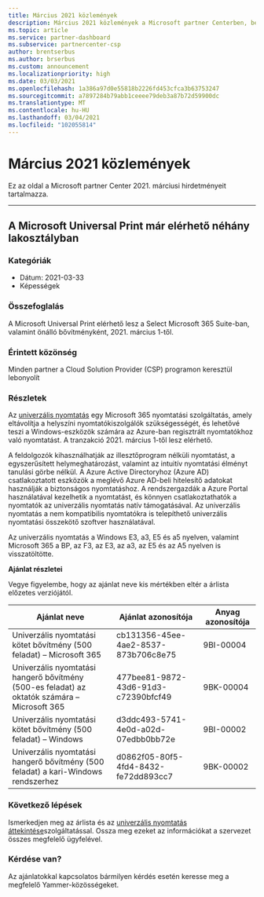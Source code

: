 ```yaml
---
title: Március 2021 közlemények
description: Március 2021 közlemények a Microsoft partner Centerben, beleértve az új képességeket, promóciókat, ajánlatokat, piacokat vagy a meglévő ajánlatok változásait.
ms.topic: article
ms.service: partner-dashboard
ms.subservice: partnercenter-csp
author: brentserbus
ms.author: brserbus
ms.custom: announcement
ms.localizationpriority: high
ms.date: 03/03/2021
ms.openlocfilehash: 1a386a97d0e55818b2226fd453cfca3b63753247
ms.sourcegitcommit: a7897284b79abb1ceeee79deb3a87b72d59900dc
ms.translationtype: MT
ms.contentlocale: hu-HU
ms.lasthandoff: 03/04/2021
ms.locfileid: "102055814"
---
```

# <a name="march-2021-announcements"></a>Március 2021 közlemények

Ez az oldal a Microsoft partner Center 2021. márciusi hirdetményeit tartalmazza.

________________
## <a name="microsoft-universal-print-now-available-in-some-suites"></a><a name="1"></a> A Microsoft Universal Print már elérhető néhány lakosztályban

### <a name="categories"></a>Kategóriák

- Dátum: 2021-03-33
- Képességek

### <a name="summary"></a>Összefoglalás

A Microsoft Universal Print elérhető lesz a Select Microsoft 365 Suite-ban, valamint önálló bővítményként, 2021. március 1-től.

### <a name="impacted-audience"></a>Érintett közönség

Minden partner a Cloud Solution Provider (CSP) programon keresztül lebonyolít

### <a name="details"></a>Részletek

Az [univerzális nyomtatás](https://aka.ms/universalprint) egy Microsoft 365 nyomtatási szolgáltatás, amely eltávolítja a helyszíni nyomtatókiszolgálók szükségességét, és lehetővé teszi a Windows-eszközök számára az Azure-ban regisztrált nyomtatókhoz való nyomtatást. A tranzakció 2021. március 1-től lesz elérhető.

A feldolgozók kihasználhatják az illesztőprogram nélküli nyomtatást, a egyszerűsített helymeghatározást, valamint az intuitív nyomtatási élményt tanulási görbe nélkül. A Azure Active Directoryhoz (Azure AD) csatlakoztatott eszközök a meglévő Azure AD-beli hitelesítő adatokat használják a biztonságos nyomtatáshoz. A rendszergazdák a Azure Portal használatával kezelhetik a nyomtatást, és könnyen csatlakoztathatók a nyomtatók az univerzális nyomtatás natív támogatásával. Az univerzális nyomtatás a nem kompatibilis nyomtatókra is telepíthető univerzális nyomtatási összekötő szoftver használatával.

Az univerzális nyomtatás a Windows E3, a3, E5 és a5 nyelven, valamint Microsoft 365 a BP, az F3, az E3, az a3, az E5 és az A5 nyelven is visszatöltötte.  

**Ajánlat részletei**

Vegye figyelembe, hogy az ajánlat neve kis mértékben eltér a árlista előzetes verziójától.

| Ajánlat neve | Ajánlat azonosítója | Anyag azonosítója |
| ------ |----------- |----------- |  
| Univerzális nyomtatási kötet bővítmény (500 feladat) – Microsoft 365  | cb131356-45ee-4ae2-8537-873b706c8e75     | 9BI-00004   |
| Univerzális nyomtatási hangerő bővítmény (500-es feladat) az oktatók számára – Microsoft 365   | 477bee81-9872-43d6-91d3-c72390bfcf49   | 9BK-00004   |
| Univerzális nyomtatási kötet bővítmény (500 feladat) – Windows    | d3ddc493-5741-4e0d-a02d-07edbb0bb72e   | 9BI-00002   |
| Univerzális nyomtatási hangerő bővítmény (500 feladat) a kari-Windows rendszerhez   |  d0862f05-80f5-4fd4-8432-fe72dd893cc7  | 9BK-00002   |

### <a name="next-steps"></a>Következő lépések

Ismerkedjen meg az árlista és az [univerzális nyomtatás áttekintése](/universal-print/fundamentals/universal-print-whatis)szolgáltatással. Ossza meg ezeket az információkat a szervezet összes megfelelő ügyfelével.

### <a name="questions"></a>Kérdése van?

Az ajánlatokkal kapcsolatos bármilyen kérdés esetén keresse meg a megfelelő Yammer-közösségeket.
